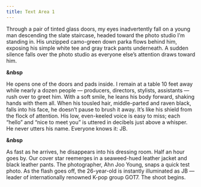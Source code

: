 ```yaml
---
title: Text Area 1
---
```

Through a pair of tinted glass doors, my eyes inadvertently fall on a young man descending the slate staircase, headed toward the photo studio I’m standing in. His unzipped camo-green down parka flows behind him, exposing his simple white tee and gray track pants underneath. A sudden silence falls over the photo studio as everyone else’s attention draws toward him.

**&nbsp**  

He opens one of the doors and pads inside. I remain at a table 10 feet away while nearly a dozen people — producers, directors, stylists, assistants — rush over to greet him. With a soft smile, he leans his body forward, shaking hands with them all. When his tousled hair, middle-parted and raven black, falls into his face, he doesn’t pause to brush it away. It’s like his shield from the flock of attention. His low, even-keeled voice is easy to miss; each “hello” and “nice to meet you” is uttered in decibels just above a whisper. He never utters his name. Everyone knows it: JB.

**&nbsp**  

As fast as he arrives, he disappears into his dressing room. Half an hour goes by. Our cover star reemerges in a seaweed-hued leather jacket and black leather pants. The photographer, Ahn Joo Young, snaps a quick test photo. As the flash goes off, the 26-year-old is instantly illuminated as JB — leader of internationally renowned K-pop group GOT7. The shoot begins.